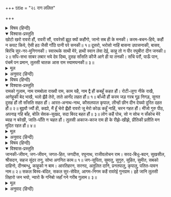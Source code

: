 +++
title = "२८ राग ललित"

+++


<details><summary>विषय (हिन्दी)</summary>

(७५)
</details>

<details open><summary>विश्वास-प्रस्तुति</summary>
खोटो खरो रावरो हौं, रावरी सौं, रावरेसों झूठ क्यों कहौंगो,  
जानो सब ही के मनकी।  
करम-बचन-हिये, कहौं न कपट किये, ऐसी हठ जैसी गाँठि  
पानी परे सनकी॥ १॥  
दूसरो, भरोसो नाहिं बासना उपासनाकी, बासव, बिरंचि  
सुर-नर-मुनिगनकी।  
स्वारथके साथी मेरे, हाथी स्वान लेवा देई, काहू तो न पीर  
रघुबीर! दीन जनकी॥ २॥  
साँप-सभा साबर लबार भये देव दिब्य, दुसह साँसति कीजै  
आगे ही या तनकी।  
साँचे परौं, पाऊँ पान, पंचमें पन प्रमान, तुलसी चातक आस  
राम स्यामघनकी॥ ३॥
</details>

<details><summary>मूल</summary>

खोटो खरो रावरो हौं, रावरी सौं, रावरेसों झूठ क्यों कहौंगो,  
जानो सब ही के मनकी।  
करम-बचन-हिये, कहौं न कपट किये, ऐसी हठ जैसी गाँठि  
पानी परे सनकी॥ १॥  
दूसरो, भरोसो नाहिं बासना उपासनाकी, बासव, बिरंचि  
सुर-नर-मुनिगनकी।  
स्वारथके साथी मेरे, हाथी स्वान लेवा देई, काहू तो न पीर  
रघुबीर! दीन जनकी॥ २॥  
साँप-सभा साबर लबार भये देव दिब्य, दुसह साँसति कीजै  
आगे ही या तनकी।  
साँचे परौं, पाऊँ पान, पंचमें पन प्रमान, तुलसी चातक आस  
राम स्यामघनकी॥ ३॥
</details>

<details><summary>अनुवाद (हिन्दी)</summary>

भावार्थ—बुरा-भला जो कुछ भी हूँ सो आपका हूँ। आपकी सौंह, मैं आपसे झूठ क्यों कहूँगा? आप तो सभीके मनकी बात जानते हैं। मैं कपटसे नहीं; परंतु कर्म, वचन और हृदयसे कहता हूँ कि ‘मैं आपका हूँ।’ यह आपकी गुलामीका हठ इतना पक्का है जैसे पानीसे भीगे हुए सनकी गाँठ!॥ १॥ हे रामजी! न तो मुझे दूसरेका भरोसा है और न मुझे इन्द्र, ब्रह्मा अथवा अन्य देवता, मनुष्य और मुनियोंकी उपासना करनेकी ही इच्छा है। आपके सिवा सभी स्वार्थके साथी हैं, जन्मभर हाथीकी तरह सेवा करनेपर कहीं कुत्ते-जैसा तुच्छ फल देते हैं। इनमेंसे किसीको भी दीनोंके दु:खमें ऐसी सहानुभूति नहीं है, जैसी आपको है॥ २॥ हे दिव्यदेव, ‘मैं आपका गुलाम हूँ’ यह बात यदि मैं झूठ कहता हूँ तो मेरे इस शरीरको अपने ही आगे ऐसा असह्य कष्ट दीजिये, जैसा साँपोंकी सभामें (साँपको वश करनेका मन्त्र नहीं जाननेवाले) झूठे सँपेरेको मिलता है अर्थात् उस पाखण्डीको साँप काट खाते हैं। और यदि मैं सच्चा (रामका गुलाम) सिद्ध हो जाऊँ तो हे नाथ! मुझे पंचोंके बीचमें सचाईका एक बीड़ा मिल जाय। क्योंकि मुझ तुलसीरूपी चातकको एक रामरूपी श्याम मेघकी ही आशा है॥ ३॥
</details>

<details><summary>विषय (हिन्दी)</summary>

(७६)
</details>

<details open><summary>विश्वास-प्रस्तुति</summary>
रामको गुलाम, नाम रामबोला राख्यौ राम,  
काम यहै, नाम द्वै हौं कबहूँ कहत हौं।  
रोटी-लूगा नीके राखै, आगेहूकी बेद भाखै,  
भलो ह्वैहै तेरो, ताते आनँद लहत हौं॥ १॥  
बाँध्यौ हौं करम जड़ गरब गूढ़ निगड़,  
सुनत दुसह हौं तौ साँसति सहत हौं।  
आरत-अनाथ-नाथ, कौसलपाल कृपाल,  
लीन्हों छीन दीन देख्यो दुरित दहत हौं॥ २॥  
बूझ्यौ ज्यौं ही, कह्यो, मैं हूँ चेरो ह्वैहौ रावरो जू  
मेरो कोऊ कहूँ नाहिं, चरन गहत हौं।  
मींजो गुरु पीठ, अपनाइ गहि बाँह, बोलि  
सेवक-सुखद, सदा बिरद बहत हौं॥ ३॥  
लोग कहैं पोच, सो न सोच न सँकोच मेरे  
ब्याह न बरेखी, जाति-पाँति न चहत हौं।  
तुलसी अकाज-काज राम ही के रीझे-खीझे,  
प्रीतिकी प्रतीति मन मुदित रहत हौं॥ ४॥
</details>

<details><summary>मूल</summary>

रामको गुलाम, नाम रामबोला राख्यौ राम,  
काम यहै, नाम द्वै हौं कबहूँ कहत हौं।  
रोटी-लूगा नीके राखै, आगेहूकी बेद भाखै,  
भलो ह्वैहै तेरो, ताते आनँद लहत हौं॥ १॥  
बाँध्यौ हौं करम जड़ गरब गूढ़ निगड़,  
सुनत दुसह हौं तौ साँसति सहत हौं।  
आरत-अनाथ-नाथ, कौसलपाल कृपाल,  
लीन्हों छीन दीन देख्यो दुरित दहत हौं॥ २॥  
बूझ्यौ ज्यौं ही, कह्यो, मैं हूँ चेरो ह्वैहौ रावरो जू  
मेरो कोऊ कहूँ नाहिं, चरन गहत हौं।  
मींजो गुरु पीठ, अपनाइ गहि बाँह, बोलि  
सेवक-सुखद, सदा बिरद बहत हौं॥ ३॥  
लोग कहैं पोच, सो न सोच न सँकोच मेरे  
ब्याह न बरेखी, जाति-पाँति न चहत हौं।  
तुलसी अकाज-काज राम ही के रीझे-खीझे,  
प्रीतिकी प्रतीति मन मुदित रहत हौं॥ ४॥
</details>

<details><summary>अनुवाद (हिन्दी)</summary>

भावार्थ—मैं श्रीरामजीका गुलाम हूँ। लोग मुझे ‘रामबोला’ कहने लगे हैं। काम यही करता हूँ कि कभी-कभी दो-चार बार राम-नाम कह लेता हूँ। इसीसे राम मुझे रोटी-कपड़ोंसे अच्छी तरह रखते हैं। यह तो इस लोककी बात हुई, आगे परलोकके लिये तो वेद पुकार ही रहे हैं कि राम-नामके प्रतापसे तेरा कल्याण हो जायगा। बस, इसीसे मैं सदा प्रसन्न रहता हूँ॥ १॥ पहले मुझे जड कर्मोंने अहंकाररूपी कठिन बेड़ियोंसे बाँध लिया था। वह ऐसा भयानक कष्ट था, जो सुननेमें भी बड़ा असह्य है। मैंने दु:खी हो पुकारकर कहा, ‘हे आर्त्त और अनाथोंके नाथ! हे कोसलेश! हे कृपासिन्धु! मैं बड़ा कष्ट सह रहा हूँ।’ (यह सुनते ही) श्रीरामने मुझ दीनको पापोंसे जलता हुआ देखकर तुरन्त कर्म-बन्धनसे छुड़ा लिया॥ २॥ ज्यों ही उन्होंने मुझसे पूछा ‘तू कौन है?’ त्यों ही मैंने कहा, ‘हे नाथ! मैं आपका दास बनना चाहता हूँ। मेरे कहीं भी और कोई नहीं है, आपके चरणोंमें पड़ा हूँ।’ इसपर भक्तसुखकारी परम गुरु श्रीरामजीने मेरी पीठ ठोंकी, बाँह पकड़कर मुझे अपनाया और आश्वासन दिया। तबसे मैं यह (कण्ठी, तिलक, माला, रामनाम-जप, अहिंसा, अभेद, नम्रता आदि) भगवान् का वैष्णवी बाना सदा धारण किये रहता हूँ॥ ३॥ रामका गुलाम बना देखकर लोग मुझे नीच कहते हैं; परंतु मुझे इसके लिये कुछ भी चिन्ता या संकोच नहीं है, क्योंकि न तो मुझे किसीके साथ विवाह-सगाई करनी है और न मुझे जाति-पाँतिसे ही कुछ मतलब है। तुलसीका बनना-बिगड़ना तो श्रीरामजीके रीझने-खीझनेमें ही है। परंतु मुझे आपके प्रेमपर विश्वास है, इसीसे मैं मनमें सदा सानन्द रहता हूँ॥ ४॥
</details>

<details><summary>विषय (हिन्दी)</summary>

(७७)
</details>

<details open><summary>विश्वास-प्रस्तुति</summary>
जानकी-जीवन, जग-जीवन, जगत-हित,  
जगदीस, रघुनाथ, राजीवलोचन राम।  
सरद-बिधु-बदन, सुखसील, श्रीसदन,  
सहज सुंदर तनु, सोभा अगनित काम॥ १॥  
जग-सुपिता, सुमातु, सुगुरु, सुहित, सुमीत,  
सबको दाहिनो, दीनबन्धु, काहूको न बाम।  
आरतिहरन, सरनद, अतुलित दानि,  
प्रनतपालु, कृपालु, पतित-पावन नाम॥ २॥  
सकल बिस्व-बंदित, सकल सुर-सेवित,  
आगम-निगम कहैं रावरेई गुनग्राम।  
इहै जानि तुलसी तिहारो जन भयो,  
न्यारो कै गनिबो जहाँ गने गरीब गुलाम॥ ३॥
</details>

<details><summary>मूल</summary>

जानकी-जीवन, जग-जीवन, जगत-हित,  
जगदीस, रघुनाथ, राजीवलोचन राम।  
सरद-बिधु-बदन, सुखसील, श्रीसदन,  
सहज सुंदर तनु, सोभा अगनित काम॥ १॥  
जग-सुपिता, सुमातु, सुगुरु, सुहित, सुमीत,  
सबको दाहिनो, दीनबन्धु, काहूको न बाम।  
आरतिहरन, सरनद, अतुलित दानि,  
प्रनतपालु, कृपालु, पतित-पावन नाम॥ २॥  
सकल बिस्व-बंदित, सकल सुर-सेवित,  
आगम-निगम कहैं रावरेई गुनग्राम।  
इहै जानि तुलसी तिहारो जन भयो,  
न्यारो कै गनिबो जहाँ गने गरीब गुलाम॥ ३॥
</details>

<details><summary>अनुवाद (हिन्दी)</summary>

भावार्थ—हे श्रीरामजी! आप श्रीजानकीजीके जीवन, विश्वके प्राण, जगत् के हितकारी, जगत् के स्वामी, रघुकुलके नाथ और कमलके समान नेत्रवाले हैं। आपका मुखमण्डल शरत्पूर्णिमाके चन्द्रमाके समान है, सुख प्रदान करना आपका स्वभाव है। लक्ष्मीजी सदा आपमें निवास करती हैं, आपका शरीर स्वाभाविक ही परम सुन्दर है, जिसकी शोभा असंख्य कामदेवोंके समान है॥ १॥ आप जगत् के सुखकारी पिता, माता, गुरु, हितकारी, मित्र और सबके अनुकूल हैं। आप दीनोंके बन्धु हैं, परंतु बुरा किसीका भी नहीं करते। आप विपत्तिके हरनेवाले, शरण देनेवाले, अतुलनीय दानी, शरणागत-रक्षक और कृपालु हैं। आपका राम-नाम पतितोंको पावन कर देता है॥ २॥ सारा विश्व आपकी वन्दना करता है, समस्त देवता आपकी सेवा करते हैं और सभी वेद-शास्त्र आपके ही गुण-समूहोंका गान करते हैं। यह सब जानकर तुलसीदास आपका गुलाम बना है, अब बतलाइये आप इसे अलग समझेंगे या गरीब गुलामोंकी नामावलीमें गिनेंगे॥ ३॥
</details>
